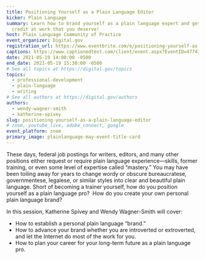 ```yaml
---
title: Positioning Yourself as a Plain Language Editor
kicker: Plain Language
summary: Learn how to brand yourself as a plain language expert and get the
  credit at work that you deserve!
host: Plain Language Community of Practice
event_organizer: Digital.gov
registration_url: https://www.eventbrite.com/e/positioning-yourself-as-a-plain-language-editor-tickets-152004177587
captions: https://www.captionedtext.com/client/event.aspx?EventID=4774183&CustomerID=321
date: 2021-05-19 14:00:00 -0500
end_date: 2021-05-19 15:30:00 -0500
# See all topics at https://digital.gov/topics
topics:
  - professional-development
  - plain-language
  - writing
# See all authors at https://digital.gov/authors
authors:
  - wendy-wagner-smith
  - katherine-spivey
slug: positioning-yourself-as-a-plain-language-editor
# zoom, youtube_live, adobe_connect, google
event_platform: zoom
primary_image: plainlanguage-may-event-title-card
---
```

These days, federal job postings for writers, editors, and many other positions either request or require plain language experience—skills, former training, or even some level of expertise called “mastery.” You may have been toiling away for years to change wordy or obscure bureaucratese, governmentese, legalese, or similar styles into clear and beautiful plain language. Short of becoming a trainer yourself, how do you position yourself as a plain language pro?  How do you create your own personal plain language brand?

In this session, Katherine Spivey and Wendy Wagner-Smith will cover: 

* How to establish a personal plain language “brand.”
* How to advance your brand whether you are introverted or extroverted, and let the Internet do most of the work for you.
* How to plan your career for your long-term future as a plain language pro.
